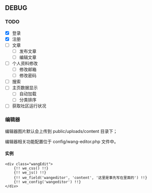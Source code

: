 ## DEBUG

### TODO

- [x] 登录
- [x] 注册
- [ ] 文章
    - [ ] 发布文章
    - [ ] 编辑文章
- [ ] 个人资料修改
    - [ ] 修改邮箱
    - [ ] 修改密码
- [ ] 搜索
- [ ] 主页数据显示
    - [ ] 自动加载
    - [ ] 分类排序
- [ ] 获取社区运行状况

### 编辑器

编辑器图片默认会上传到 public/uploads/content 目录下；

编辑器相关功能配置位于 config/wang-editor.php 文件中。

#### 实例
    <div class="wangEdit">
        {!! we_css() !!}
        {!! we_js() !!}
        {!! we_field('wangeditor', 'content', '这里是事先写在里面的') !!}
        {!! we_config('wangeditor') !!}
    </div>
